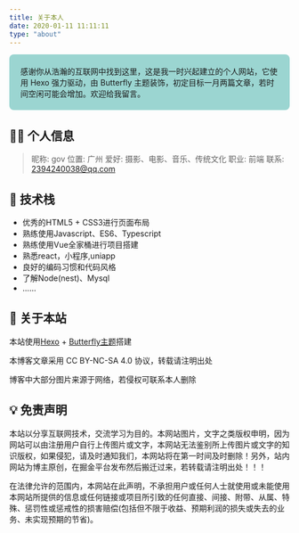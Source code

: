 ```yaml
---
title: 关于本人
date: 2020-01-11 11:11:11
type: "about"
---
```


<div style="background: rgb(0 150 139 / 39%);padding: 20px;border-radius: 8px;">感谢你从浩瀚的互联网中找到这里，这是我一时兴起建立的个人网站，它使用 Hexo 强力驱动，由 Butterfly 主题装饰，初定目标一月两篇文章，若时间空闲可能会增加。欢迎给我留言。</div>

## 🙍‍♂️ 个人信息
> 昵称: gov
> 位置: 广州
> 爱好: 摄影、电影、音乐、传统文化
> 职业: 前端
> 联系: 2394240038@qq.com 

## 🔨 技术栈
- 优秀的HTML5 + CSS3进行页面布局
- 熟练使用Javascript、ES6、Typescript
- 熟练使用Vue全家桶进行项目搭建
- 熟悉react，小程序,uniapp
- 良好的编码习惯和代码风格
- 了解Node(nest)、Mysql
- ......

## 🥰 关于本站
本站使用[Hexo](https://hexo.io/zh-cn/) + [Butterfly主题](https://github.com/jerryc127/hexo-theme-butterfly)搭建

本博客文章采用 CC BY-NC-SA 4.0 协议，转载请注明出处

博客中大部分图片来源于网络，若侵权可联系本人删除
<!-- 
> 微信
<img src="/img/WXH.jpg" alt="" width="100%" /> -->

## 💡 免责声明
本站以分享互联网技术，交流学习为目的。本网站图片，文字之类版权申明，因为网站可以由注册用户自行上传图片或文字，本网站无法鉴别所上传图片或文字的知识版权，如果侵犯，请及时通知我们，本网站将在第一时间及时删除！另外，站内网站为博主原创，在掘金平台发布然后搬迁过来，若转载请注明出处！！！

在法律允许的范围内，本网站在此声明，不承担用户或任何人士就使用或未能使用本网站所提供的信息或任何链接或项目所引致的任何直接、间接、附带、从属、特殊、惩罚性或惩戒性的损害赔偿(包括但不限于收益、预期利润的损失或失去的业务、未实现预期的节省)。

<style>
    #article-container blockquote {
        border-color: rgb(0 150 139 / 60%);
    }
    #article-container li {
      cursor: pointer;
      transition: all 0.5s;
    }
    #article-container li:hover {
      padding-left: 10px;
      color: #49b1f5
    }
</style>
